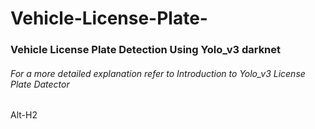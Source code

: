# Vehicle-License-Plate-
### Vehicle License Plate Detection Using Yolo_v3 darknet

###### For a more detailed explanation refer to Introduction to Yolo_v3 License Plate Datector

Alt-H2





